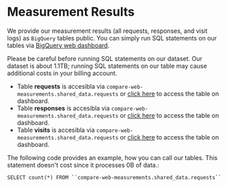 # Measurement Results 
We provide our measurement results (all requests, responses, and visit logs) as `BigQuery` tables public. You can simply run SQL statements on our tables via [BigQuery web dashboard](https://console.cloud.google.com/bigquery). 

Please be careful before running SQL statements on our dataset. Our dataset is about 1.1TB; running SQL statements on our table may cause additional costs in your billing account.


* Table **requests** is accesibla via `compare-web-measurements.shared_data.requests` or [click here](https://console.cloud.google.com/bigquery?project=compare-web-measurements&p=compare-web-measurements&d=shared_data&page=table&t=requests) to access the table on dashboard.
* Table **responses** is accesibla via `compare-web-measurements.shared_data.requests` or [click here](https://console.cloud.google.com/bigquery?project=compare-web-measurements&p=compare-web-measurements&d=shared_data&page=table&t=responses) to access the table on dashboard.
* Table **visits** is accesibla via `compare-web-measurements.shared_data.requests` or [click here](https://console.cloud.google.com/bigquery?project=compare-web-measurements&p=compare-web-measurements&d=shared_data&page=table&t=visits) to access the table on dashboard.


The following code provides an example, how you can call our tables. This statement doesn't cost since it processes 0B of data.:

`SELECT count(*) FROM ``compare-web-measurements.shared_data.requests`` `